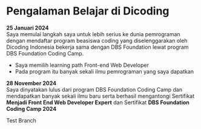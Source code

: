 # Pengalaman Belajar di Dicoding

**25 Januari 2024**  
Saya memulai langkah saya untuk lebih serius ke dunia pemrograman dengan mendaftar program beasiswa coding yang diselenggarakan oleh Dicoding Indonesia bekerja sama dengan DBS Foundation lewat program DBS Foundation Coding Camp.
* Saya memilih learning path Front-end Web Developer
* Pada program itu banyak sekali ilmu pemrograman yang saya dapatkan

**28 November 2024**  
Saya dinyatakan lulus dari program DBS Foundation Coding Camp dan mendapatkan banyak sekali ilmu baru serta berhasil mengantongi Sertifikat **Menjadi Front End Web Developer Expert** dan Sertifikat **DBS Foundation Coding Camp 2024**


Test Branch

